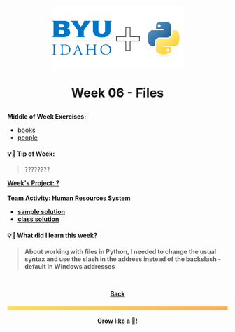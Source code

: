 <h1 align="center">
    <img 
        alt="BYU-Idaho"
        title="BYU-Idaho Logo" 
        src="../.github/assets/logo-py.svg" 
        width="60%"
    />

Week 06 - Files
</h1>
<b>Middle of Week Exercises:</b>

- [books](/web-and-computer-programming/cse-110/week-6/books.py)
- [people](/web-and-computer-programming/cse-110/week-6/people.py)

#### 💡📆 Tip of Week:

>????????

<b>

[Week's Project: ?](/) <br><br>
[Team Activity: Human Resources System](/)

- [sample solution](/web-and-computer/cse-110/week-6/team_hr_stretch_sample.py)
- [class solution](/web-and-computer-programming/cse-110/week-6/team_activity.py)


#### 💡🤯 What did I learn this week?

>About working with files in Python, I needed to change the usual syntax and use the slash in the address instead of the backslash - default in Windows addresses

<br>

<div align="center">

<b>[Back](/web-and-computer-programming/cse-110/README.md)</b>

</div>

<img src="./../../../.github/assets/gradient-bar.svg" width="100%" height="8px"/>
<p align="center">Grow like a 🌳!</p>